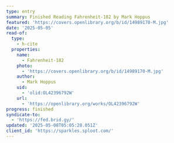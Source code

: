 ```yaml
---
type: entry
summary: Finished Reading Fahrenheit-182 by Mark Hoppus
featured: 'https://covers.openlibrary.org/b/id/14989170-M.jpg'
date: '2025-05-05'
read-of:
  type:
    - h-cite
  properties:
    name:
      - Fahrenheit-182
    photo:
      - 'https://covers.openlibrary.org/b/id/14989170-M.jpg'
    author:
      - Mark Hoppus
    uid:
      - 'olid:OL42396792W'
    url:
      - 'https://openlibrary.org/works/OL42396792W'
progress: finished
syndicate-to:
  - 'https://fed.brid.gy/'
updated: '2025-05-08T05:05:28.051Z'
client_id: 'https://sparkles.sploot.com/'
---
```


